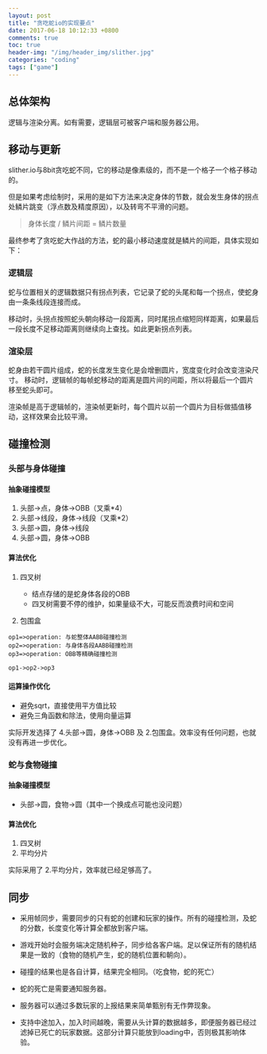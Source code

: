 ```yaml
---
layout: post
title: "贪吃蛇io的实现要点"
date: 2017-06-18 10:12:33 +0800
comments: true
toc: true
header-img: "/img/header_img/slither.jpg"
categories: "coding"
tags: ["game"]
---
```

## 总体架构

逻辑与渲染分离。如有需要，逻辑层可被客户端和服务器公用。

## 移动与更新

slither.io与8bit贪吃蛇不同，它的移动是像素级的，而不是一个格子一个格子移动的。

但是如果考虑绘制时，采用的是如下方法来决定身体的节数，就会发生身体的拐点处鳞片跳变（浮点数及精度原因），以及转弯不平滑的问题。 
> 身体长度 / 鳞片间距 = 鳞片数量

最终参考了贪吃蛇大作战的方法，蛇的最小移动速度就是鳞片的间距，具体实现如下：

### 逻辑层
蛇与位置相关的逻辑数据只有拐点列表，它记录了蛇的头尾和每一个拐点，使蛇身由一条条线段连接而成。

移动时，头拐点按照蛇头朝向移动一段距离，同时尾拐点缩短同样距离，如果最后一段长度不足移动距离则继续向上查找。如此更新拐点列表。

<!--more-->

### 渲染层
蛇身由若干圆片组成，蛇的长度发生变化是会增删圆片，宽度变化时会改变渲染尺寸。
移动时，逻辑帧的每帧蛇移动的距离是圆片间的间距，所以将最后一个圆片移至蛇头即可。

渲染帧是高于逻辑帧的，渲染帧更新时，每个圆片以前一个圆片为目标做插值移动，这样效果会比较平滑。

## 碰撞检测

### 头部与身体碰撞
#### 抽象碰撞模型
1. 头部->点，身体->OBB（叉乘*4）
2. 头部->线段，身体->线段（叉乘*2）
3. 头部->圆，身体->线段
4. 头部->圆，身体->OBB

#### 算法优化
1. 四叉树
    - 结点存储的是蛇身体各段的OBB
    - 四叉树需要不停的维护，如果量级不大，可能反而浪费时间和空间

2. 包围盒


```flow
op1=>operation: 与蛇整体AABB碰撞检测
op2=>operation: 与身体各段AABB碰撞检测
op3=>operation: OBB等精确碰撞检测

op1->op2->op3

```

#### 运算操作优化 
- 避免sqrt，直接使用平方值比较
- 避免三角函数和除法，使用向量运算

实际开发选择了 4.头部->圆，身体->OBB 及 2.包围盒。效率没有任何问题，也就没有再进一步优化。
 
### 蛇与食物碰撞
#### 抽象碰撞模型
- 头部->圆，食物->圆（其中一个换成点可能也没问题）

#### 算法优化
1. 四叉树
2. 平均分片

实际采用了 2.平均分片，效率就已经足够高了。

## 同步

- 采用帧同步，需要同步的只有蛇的创建和玩家的操作。所有的碰撞检测，及蛇的分数，长度变化等计算全都放到客户端。

- 游戏开始时会服务端决定随机种子，同步给各客户端。足以保证所有的随机结果是一致的（食物的随机产生，蛇的随机位置和朝向）。

- 碰撞的结果也是各自计算，结果完全相同。（吃食物，蛇的死亡）

- 蛇的死亡是需要通知服务器。

- 服务器可以通过多数玩家的上报结果来简单甄别有无作弊现象。

- 支持中途加入，加入时间越晚，需要从头计算的数据越多，即便服务器已经过滤掉已死亡的玩家数据。这部分计算只能放到loading中，否则极其影响体验。
    